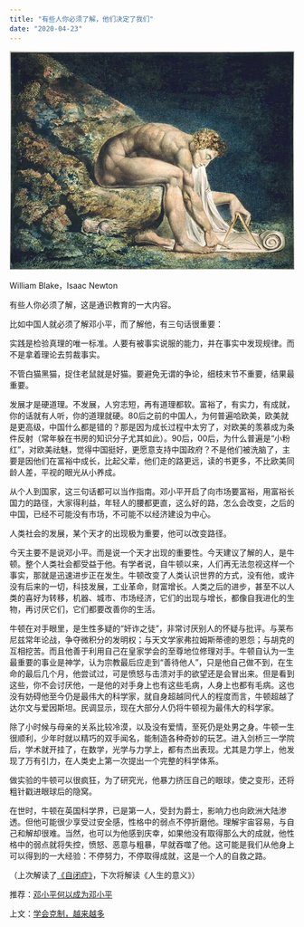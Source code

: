 ```yaml
---
title: "有些人你必须了解，他们决定了我们"
date: "2020-04-23"
---
```


  

![连岳文章](images/连岳文章picture-28.jpg)

William Blake，Isaac Newton

  

有些人你必须了解，这是通识教育的一大内容。  

  

比如中国人就必须了解邓小平，而了解他，有三句话很重要：

  

实践是检验真理的唯一标准。人要有被事实说服的能力，并在事实中发现规律。而不是拿着理论去剪裁事实。

  

不管白猫黑猫，捉住老鼠就是好猫。要避免无谓的争论，细枝末节不重要，结果最重要。

  

发展才是硬道理。不发展，人穷志短，再有道理都软。富裕了，有实力，有成就，你的话就有人听，你的道理就硬。80后之前的中国人，为何普遍哈欧美，欧美就是更高级，中国什么都是错的？那是因为成长过程中太穷了，对欧美的羡慕成为条件反射（常年躲在书房的知识分子尤其如此）。90后，00后，为什么普遍是“小粉红”，对欧美祛魅，觉得中国挺好，更愿意支持中国政府？不是他们被洗脑了，主要是因他们在富裕中成长，比起父辈，他们走的路更远，读的书更多，不比欧美同龄人差，平视的眼光从小养成。

  

从个人到国家，这三句话都可以当作指南。邓小平开启了向市场要富裕，用富裕长国力的路径，大家得利益，年轻人的腰都更直，这么好的路，怎么会改变，之后的中国，已经不可能没有市场，不可能不以经济建设为中心。

  

人类社会的发展，某个天才的出现极为重要，他可以改变路径。

  

今天主要不是说邓小平。而是说一个天才出现的重要性。今天建议了解的人，是牛顿。整个人类社会都受益于他。有学者说，自牛顿以来，人们再无法忽视这样一个事实，那就是迅速进步正在发生。牛顿改变了人类认识世界的方式，没有他，或许没有后来的一切，科技发展，工业革命，财富增长。人类之后的进步，甚至不以人类的喜好为转移，机器、城市、市场经济，它们的出现与增长，都像自我进化的生物，再讨厌它们，它们都要改善你的生活。

  

牛顿在对手眼里，是生性多疑的“奸诈之徒”，非常讨厌别人的怀疑与批评。与莱布尼兹常年论战，争夺微积分的发明权；与天文学家弗拉姆斯蒂德的恩怨；与胡克的互相挖苦。而且他善于利用自己在皇家学会的至尊地位修理对手。牛顿自认为一生最重要的事业是神学，认为宗教最后应走到“善待他人”，只是他自己做不到，在生命的最后几个月，他尝试过，可是愤怒与击溃对手的欲望还是会冒出来。但是看到这些，你不会讨厌他，一是他的对手身上也有这些毛病，人身上也都有毛病。这也没有妨碍他至今仍是最伟大的科学家，就自身超越同代人的程度而言，牛顿超越了达尔文与爱因斯坦。民调显示，现在大部分人仍将牛顿视为最伟大的科学家。

  

除了小时候与母亲的关系比较冷漠，以及没有爱情，至死仍是处男之身。牛顿一生很顺利，少年时就以精巧的双手闻名，能制造各种奇妙的玩艺。进入剑桥三一学院后，学术就开挂了，在数学，光学与力学上，都有杰出表现。尤其是力学上，他发现了万有引力，在人类史上第一次提出一个完整的科学体系。

  

做实验的牛顿可以很疯狂，为了研究光，他暴力挤压自己的眼球，使之变形，还将粗针戳进眼球后的隐窝。

  

在世时，牛顿在英国科学界，已是第一人，受封为爵士，影响力也向欧洲大陆渗透。但他可能很少享受过安全感，性格中的弱点不停折磨他。理解宇宙容易，与自己和解却很难。当然，也可以为他感到庆幸，如果他没有取得那么大的成就，他性格中的弱点就将失控，愤怒、恶意与粗暴，早就吞噬了他。这可能是我们从他身上可以得到的一大经验：不停努力，不停取得成就，这是一个人的自救之路。

  

（上次解读了[《自闭症》](http://mp.weixin.qq.com/s?__biz=MjM5NDU0Mjk2MQ==&mid=2651638167&idx=1&sn=e54e03cf4ebe2049ff43fd9055a61c42&chksm=bd7e4d898a09c49fb69952b5ea3662983bac93f444fae643e7b9e0c61f832b9bb701e94b9588&scene=21#wechat_redirect)，下次将解读《人生的意义》）

  

推荐：[邓小平何以成为邓小平](http://mp.weixin.qq.com/s?__biz=MjM5NDU0Mjk2MQ==&mid=2651638360&idx=2&sn=718afca27076978620d55c68644de5a7&chksm=bd7e4e468a09c7500e5eacda834fc1a4410a25a027a95ff74181a526d2e77d1ebe7e2708df1e&scene=21#wechat_redirect)  

上文：[学会克制，越来越多](http://mp.weixin.qq.com/s?__biz=MjM5NDU0Mjk2MQ==&mid=2651638491&idx=1&sn=7df630f6eb0b07f58eef544bdf9b54cf&chksm=bd7e4ec58a09c7d353937ea8b543070c6f2ea0e6a365c0236434902fd4da4f23ec4eb0e0a5e6&scene=21#wechat_redirect)
